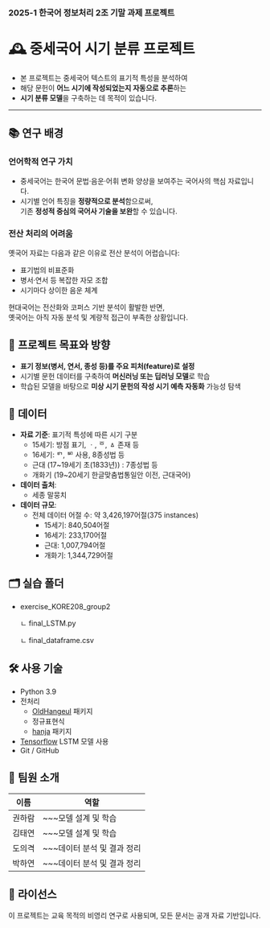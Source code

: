 ### 2025-1 한국어 정보처리 2조 기말 과제 프로젝트


# 🕰️ 중세국어 시기 분류 프로젝트

- 본 프로젝트는 중세국어 텍스트의 표기적 특성을 분석하여  
- 해당 문헌이 **어느 시기에 작성되었는지 자동으로 추론**하는
- **시기 분류 모델**을 구축하는 데 목적이 있습니다.

---


## 📚 연구 배경  

### 언어학적 연구 가치  
- 중세국어는 한국어 문법·음운·어휘 변화 양상을 보여주는 국어사의 핵심 자료입니다.  
- 시기별 언어 특징을 **정량적으로 분석**함으로써,  
  기존 **정성적 중심의 국어사 기술을 보완**할 수 있습니다.

### 전산 처리의 어려움  
옛국어 자료는 다음과 같은 이유로 전산 분석이 어렵습니다:  
- 표기법의 비표준화  
- 병서·연서 등 복잡한 자모 조합  
- 시기마다 상이한 음운 체계  

현대국어는 전산화와 코퍼스 기반 분석이 활발한 반면,  
옛국어는 아직 자동 분석 및 계량적 접근이 부족한 상황입니다.





## 🎯 프로젝트 목표와 방향  

- **표기 정보(병서, 연서, 종성 등)를 주요 피처(feature)로 설정**  
- 시기별 문헌 데이터를 구축하여 **머신러닝 또는 딥러닝 모델**로 학습  
- 학습된 모델을 바탕으로 **미상 시기 문헌의 작성 시기 예측 자동화** 가능성 탐색





## 🧩 데이터

- **자료 기준**: 표기적 특성에 따른 시기 구분
  - 15세기: 방점 표기, ㆍ, ᅙ, ㅿ 존재 등
  - 16세기: ᄞ, ᄢ 사용, 8종성법 등
  - 근대 (17~19세기 초(1833년)) : 7종성법 등
  - 개화기 (19~20세기 한글맞춤법통일안 이전, 근대국어)
- **데이터 출처**:
  - 세종 말뭉치
- **데이터 규모**:
  - 전체 데이터 어절 수: 약 3,426,197어절(375 instances)
    - 15세기: 840,504어절
    - 16세기: 233,170어절
    - 근대: 1,007,794어절
    - 개화기: 1,344,729어절




## 🗂️ 실습 폴더

- exercise_KORE208_group2

  ㄴ final_LSTM.py
  
  ㄴ final_dataframe.csv




## 🛠️ 사용 기술

- Python 3.9
- 전처리
  - [OldHangeul](https://pypi.org/project/OldHangeul/) 패키지
  - 정규표현식
  - [hanja](https://pypi.org/project/hanja/) 패키지
- [Tensorflow](https://github.com/keras-team/keras.git) LSTM 모델 사용
- Git / GitHub




## 👥 팀원 소개

| 이름 | 역할 |
|------|------|
| 권하람 | ~~~모델 설계 및 학습 |
| 김태연 | ~~~모델 설계 및 학습 |
| 도의격 | ~~~데이터 분석 및 결과 정리 |
| 박하연 | ~~~데이터 분석 및 결과 정리 |

## 📄 라이선스

이 프로젝트는 교육 목적의 비영리 연구로 사용되며, 모든 문서는 공개 자료 기반입니다.

